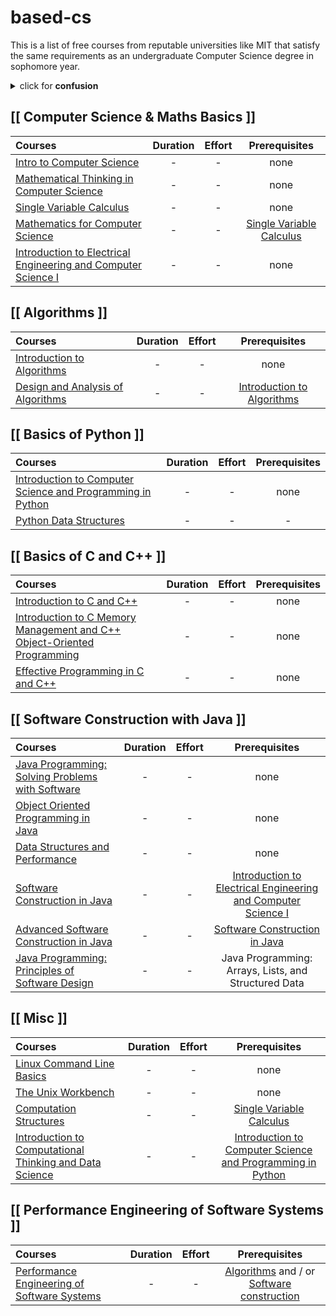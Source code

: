 # based-cs

This is a list of free courses from reputable universities like MIT that satisfy the same requirements as an undergraduate Computer Science degree in sophomore year.

 <details>
  <summary>click for <b>confusion</b></summary>  
<img src="https://user-images.githubusercontent.com/67634565/128613937-9f79436d-7318-4246-866a-c29f71468a33.png" alt="map" width="50%">
   </details>
   
   
## [[ Computer Science & Maths Basics ]]
Courses | Duration | Effort | Prerequisites
:-- |  :--: | :--: |  :--:
[Intro to Computer Science](https://www.edx.org/course/cs50s-introduction-computer-science-harvardx-cs50x)  | - | -  | none
[Mathematical Thinking in Computer Science](https://click.linksynergy.com/deeplink?id=PtFMiHYfEVk&mid=40328&murl=https%3A%2F%2Fwww.coursera.org%2Flearn%2Fwhat-is-a-proof) | - | - | none
[Single Variable Calculus ](https://ocw.mit.edu/courses/mathematics/18-01sc-single-variable-calculus-fall-2010/)  | - | -  | none
[Mathematics for Computer Science](https://ocw.mit.edu/courses/electrical-engineering-and-computer-science/6-042j-mathematics-for-computer-science-spring-2015/) | - | -  |[Single Variable Calculus ](https://ocw.mit.edu/courses/mathematics/18-01sc-single-variable-calculus-fall-2010/)
[Introduction to Electrical Engineering and Computer Science I ](https://ocw.mit.edu/courses/electrical-engineering-and-computer-science/6-01sc-introduction-to-electrical-engineering-and-computer-science-i-spring-2011/)| - | -  | none



## [[ Algorithms ]]
Courses | Duration | Effort | Prerequisites
:-- |  :--: | :--: |  :--:
[Introduction to Algorithms ](https://ocw.mit.edu/courses/electrical-engineering-and-computer-science/6-006-introduction-to-algorithms-fall-2011/)  | - | -  | none
[Design and Analysis of Algorithms ](https://ocw.mit.edu/courses/electrical-engineering-and-computer-science/6-046j-design-and-analysis-of-algorithms-spring-2015/)  | - | -  | [Introduction to Algorithms](https://ocw.mit.edu/courses/electrical-engineering-and-computer-science/6-006-introduction-to-algorithms-fall-2011/)  


## [[ Basics of Python ]]
Courses | Duration | Effort | Prerequisites
:-- | :--: | :--: | :--:
[Introduction to Computer Science and Programming in Python ](https://ocw.mit.edu/courses/electrical-engineering-and-computer-science/6-0001-introduction-to-computer-science-and-programming-in-python-fall-2016/) | - | -  | none
[Python Data Structures](https://click.linksynergy.com/deeplink?id=PtFMiHYfEVk&mid=40328&murl=https%3A%2F%2Fwww.coursera.org%2Flearn%2Fpython-data)| - | - | -


## [[ Basics of C and C++ ]]
Courses | Duration | Effort | Prerequisites
:-- | :--: | :--: | :--:
[Introduction to C and C++](https://ocw.mit.edu/courses/electrical-engineering-and-computer-science/6-s096-introduction-to-c-and-c-january-iap-2013/)| - | - | none
[Introduction to C Memory Management and C++ Object-Oriented Programming ](https://ocw.mit.edu/courses/electrical-engineering-and-computer-science/6-088-introduction-to-c-memory-management-and-c-object-oriented-programming-january-iap-2010/)| - | - | none
[Effective Programming in C and C++ ](https://ocw.mit.edu/courses/electrical-engineering-and-computer-science/6-s096-effective-programming-in-c-and-c-january-iap-2014/)| - | - | none

## [[ Software Construction with Java ]]
Courses | Duration | Effort | Prerequisites
:-- | :--: | :--: | :--:
[Java Programming: Solving Problems with Software](https://www.coursera.org/learn/java-programming)| - | - | none
[Object Oriented Programming in Java](https://www.coursera.org/learn/object-oriented-java)| - | - | none
[Data Structures and Performance](https://www.coursera.org/learn/data-structures-optimizing-performance)| -| - | none
[Software Construction in Java ](https://openlearninglibrary.mit.edu/courses/course-v1:MITx+6.005.1x+3T2016/about)| - | -  | [Introduction to Electrical Engineering and Computer Science I ](https://ocw.mit.edu/courses/electrical-engineering-and-computer-science/6-01sc-introduction-to-electrical-engineering-and-computer-science-i-spring-2011/)
[Advanced Software Construction in Java ](https://openlearninglibrary.mit.edu/courses/course-v1:MITx+6.005.2x+1T2017/about)| - | -  | [Software Construction in Java ](https://openlearninglibrary.mit.edu/courses/course-v1:MITx+6.005.1x+3T2016/about)
[Java Programming: Principles of Software Design](https://www.coursera.org/learn/java-programming-design-principles) | - | - | Java Programming: Arrays, Lists, and Structured Data


## [[ Misc ]]
Courses | Duration | Effort | Prerequisites
:-- |  :--: | :--: |  :--:
[Linux Command Line Basics](https://imp.i115008.net/linux-command-line-basics)  | - | -  | none
[The Unix Workbench](https://click.linksynergy.com/deeplink?id=PtFMiHYfEVk&mid=40328&murl=https%3A%2F%2Fwww.coursera.org%2Flearn%2Funix) | - | - | none
[Computation Structures](https://ocw.mit.edu/courses/electrical-engineering-and-computer-science/6-004-computation-structures-spring-2009/)| - | - | [Single Variable Calculus ](https://ocw.mit.edu/courses/mathematics/18-01sc-single-variable-calculus-fall-2010/)
[Introduction to Computational Thinking and Data Science ](https://ocw.mit.edu/courses/electrical-engineering-and-computer-science/6-0002-introduction-to-computational-thinking-and-data-science-fall-2016/) | - | -  | [Introduction to Computer Science and Programming in Python ](https://ocw.mit.edu/courses/electrical-engineering-and-computer-science/6-0001-introduction-to-computer-science-and-programming-in-python-fall-2016/) 


## [[ Performance Engineering of Software Systems ]]
Courses | Duration | Effort | Prerequisites
:-- |  :--: | :--: |  :--:
[Performance Engineering of Software Systems](https://ocw.mit.edu/courses/electrical-engineering-and-computer-science/6-172-performance-engineering-of-software-systems-fall-2018/) | - | -  | [ Algorithms](https://github.com/neos-20/based-cs#algorithms)  and / or [Software construction](https://github.com/neos-20/based-cs#software-construction)
